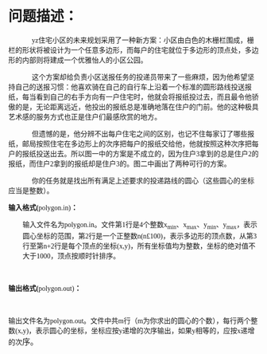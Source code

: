 

# 问题描述：


<p style="text-indent:35.45pt;">
	<span style="font-family:宋体;font-size:10.5pt;">yz</span><span style="font-family:宋体;font-size:10.5pt;">住宅小区的未来规划采用了一种新方案：小区由白色的木栅栏围成，栅栏的形状将被设计为一个任意多边形，而每户<img alt="" align="right" src="/cogs/images/upload/image/20120401/20120401085545_41363.bmp"/>的住宅就位于多边形的顶点处，多边形的内部则将建成一个优雅怡人的小区公园。</span> 
</p>
<p style="text-indent:35.45pt;">
	<span style="font-family:宋体;font-size:10.5pt;"><span></span></span> 
</p>
<p style="text-indent:35.45pt;">
	<span style="font-family:宋体;font-size:10.5pt;">这个方案却给负责小区送报任务的投递员带来了一些麻烦，因为他希望坚持自己的送报习惯：他喜欢骑在自己的自行车上沿着一个标准的圆形路线投送报纸，每当看到自己的右手方向有一户住宅时，他就会将报纸投过去，而且最令他骄傲的是，无论距离远近，他投出的报纸总是准确地落在住户的门前。他的这种极具艺术感的服务方式也正是住户们最感欣赏的地方。</span> 
</p>
<p style="text-indent:35.45pt;">
	<span style="font-family:宋体;font-size:10.5pt;"></span> 
</p>
<p style="text-indent:35.45pt;">
	<span style="font-family:宋体;font-size:10.5pt;">但遗憾的是，他分辨不出每户住宅之间的区别，也记不住每家订了哪些报纸，邮局按照住宅在多边形上的次序把每户的报纸交给他，他就按照这种次序把每户的报纸投送出去。所以图一中的方案是不成立的，因为住户<span>3</span>拿到的总是住户<span>2</span>的报纸，而住户<span>2</span>拿到的报纸却是住户<span>3</span>的。图二中画出了两种可行的方案。<span></span></span> 
</p>
<p style="text-indent:35.45pt;">
	<span style="font-family:宋体;font-size:10.5pt;">你的任务就是找出所有满足上述要求的投递路线的圆心（这些圆心的坐标应当是整数）。<span></span></span> 
</p>
<p>
	<span style="font-family:宋体;font-size:10.5pt;"></span> 
</p>
<p style="text-indent:-21.5pt;margin-left:21.5pt;">
	<b><span style="font-family:宋体;">输入格式<span>(</span></span></b><span style="font-family:宋体;">polygon.in)</span><b><span style="font-family:宋体;">：<span></span></span></b> 
</p>
<p style="margin-left:21.5pt;">
	<span style="font-family:宋体;font-size:10.5pt;">输入文件名为<span>polygon.in</span>。文件第<span>1</span>行是<span>4</span>个整数<span>x<sub>min</sub></span>、<span>x<sub>max</sub></span>、<span>y<sub>min</sub></span>、<span>y<sub>max</sub></span>，表示圆心坐标的范围，第<span>2</span>行是一个正整数<span>n(n</span></span><span style="font-family:Symbol;font-size:10.5pt;"><span>£</span></span><span style="font-family:宋体;font-size:10.5pt;">100)</span><span style="font-family:宋体;font-size:10.5pt;">，表示多边形的顶点数，从第<span>3</span>行至第<span>n+2</span>行是每个顶点的坐标<span>(x,y)</span>，所有坐标值均为整数，坐标的绝对值不大于<span>1000</span>，顶点按顺时针排序。<span></span></span> 
</p>
<p style="text-indent:-21.5pt;margin-left:21.5pt;">
	<br/>
</p>
<p>
	<span></span> 
</p>
<p>
	<span></span> 
</p>
<p>
	<span></span> 
</p>
<p>
	<span></span> 
</p>
<p>
	<span></span> 
</p>
<p>
	<span></span> 
</p>
<p>
	<span></span> 
</p>
<p>
	<span></span> 
</p>
<p>
	<span></span> 
</p>
<p>
	<span></span> 
</p>
<b><span style="font-family:宋体;">输出格式<span>(</span></span></b><span style="font-family:宋体;">polygon.out)</span><b><span style="font-family:宋体;">：<span></span></span></b> 
<p>
	<br/>
</p>
<span style="font-family:宋体;font-size:10.5pt;">输出文件名为<span>polygon.out</span>。文件中共<span>m</span>行（<span>m</span>为你求出的圆心的个数），每行两个整数<span>(x,y)</span>，表示圆心的坐标，坐标应按<span>y</span>递增的次序输出，如果<span>y</span>相等的，应按<span>x</span>递增的次</span><span style="font-family:宋体;font-size:12pt;">序。</span> 
<p>
	<br/>
</p>
<p>
	<img alt="" src="/cogs/images/upload/image/20120401/20120401085625_98288.bmp"/> 
</p>
<p>
	<br/>
</p>
<p>
	<img alt="" src="/cogs/images/upload/image/20120401/20120401085927_30853.bmp"/> 
</p>
<p>
	<br/>
</p>
